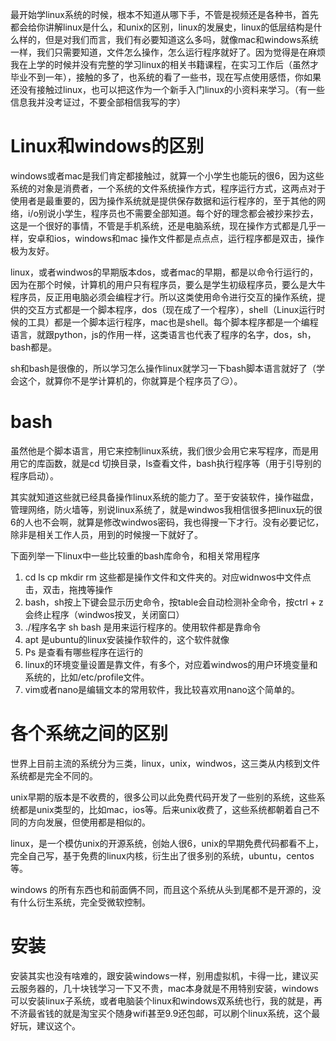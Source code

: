 最开始学linux系统的时候，根本不知道从哪下手，不管是视频还是各种书，首先都会给你讲解linux是什么，和unix的区别，linux的发展史，linux的低层结构是什么样的，但是对我们而言，我们有必要知道这么多吗，就像mac和windows系统一样，我们只需要知道，文件怎么操作，怎么运行程序就好了。因为觉得是在麻烦我在上学的时候并没有完整的学习linux的相关书籍课程，在实习工作后（虽然才毕业不到一年），接触的多了，也系统的看了一些书，现在写点使用感悟，你如果还没有接触过linux，也可以把这作为一个新手入门linux的小资料来学习。（有一些信息我并没考证过，不要全部相信我写的字）

# Linux和windows的区别

windows或者mac是我们肯定都接触过，就算一个小学生也能玩的很6，因为这些系统的对象是消费者，一个系统的文件系统操作方式，程序运行方式，这两点对于使用者是最重要的，因为操作系统就是提供保存数据和运行程序的，至于其他的网络，i/o别说小学生，程序员也不需要全部知道。每个好的理念都会被抄来抄去，这是一个很好的事情，不管是手机系统，还是电脑系统，现在操作方式都是几乎一样，安卓和ios，windows和mac 操作文件都是点点点，运行程序都是双击，操作极为友好。

linux，或者windwos的早期版本dos，或者mac的早期，都是以命令行运行的，因为在那个时候，计算机的用户只有程序员，要么是学生初级程序员，要么是大牛程序员，反正用电脑必须会编程才行。所以这类使用命令进行交互的操作系统，提供的交互方式都是一个脚本程序，dos（现在成了一个程序），shell（Linux运行时候的工具）都是一个脚本运行程序，mac也是shell。每个脚本程序都是一个编程语言，就跟python，js的作用一样，这类语言也代表了程序的名字，dos，sh，bash都是。

sh和bash是很像的，所以学习怎么操作linux就学习一下bash脚本语言就好了（学会这个，就算你不是学计算机的，你就算是个程序员了😏）。

# bash

虽然他是个脚本语言，用它来控制linux系统，我们很少会用它来写程序，而是用用它的库函数，就是cd 切换目录，ls查看文件，bash执行程序等（用于引导别的程序启动）。

其实就知道这些就已经具备操作linux系统的能力了。至于安装软件，操作磁盘，管理网络，防火墙等，别说linux系统了，就是windwos我相信很多把linux玩的很6的人也不会啊，就算是修改windwos密码，我也得搜一下才行。没有必要记忆，除非是相关工作人员，用到的时候搜一下就好了。

下面列举一下linux中一些比较重的bash库命令，和相关常用程序

1. cd ls cp mkdir rm 这些都是操作文件和文件夹的。对应widnwos中文件点击，双击，拖拽等操作
2. bash，sh按上下键会显示历史命令，按table会自动检测补全命令，按ctrl + z 会终止程序（windwos按叉，关闭窗口）
3. ./程序名字 sh bash 是用来运行程序的。使用软件都是靠命令
4. apt 是ubuntu的linux安装操作软件的，这个软件就像
5. Ps  是查看有哪些程序在运行的
6. linux的环境变量设置是靠文件，有多个，对应着windwos的用户环境变量和系统的，比如/etc/profile文件。
7. vim或者nano是编辑文本的常用软件，我比较喜欢用nano这个简单的。



# 各个系统之间的区别

世界上目前主流的系统分为三类，linux，unix，windwos，这三类从内核到文件系统都是完全不同的。

unix早期的版本是不收费的，很多公司以此免费代码开发了一些别的系统，这些系统都是unix类型的，比如mac，ios等。后来unix收费了，这些系统都朝着自己不同的方向发展，但使用都是相似的。

linux，是一个模仿unix的开源系统，创始人很6，unix的早期免费代码都看不上，完全自己写，基于免费的linux内核，衍生出了很多别的系统，ubuntu，centos等。

windows 的所有东西也和前面俩不同，而且这个系统从头到尾都不是开源的，没有什么衍生系统，完全受微软控制。



# 安装

安装其实也没有啥难的，跟安装windows一样，别用虚拟机，卡得一比，建议买云服务器的，几十块钱学习一下又不贵，mac本身就是不用特别安装，windows可以安装linux子系统，或者电脑装个linux和windows双系统也行，我的就是，再不济最省钱的就是淘宝买个随身wifi甚至9.9还包邮，可以刷个linux系统，这个最好玩，建议这个。